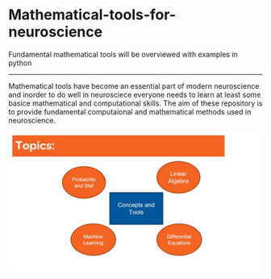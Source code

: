 # Mathematical-tools-for-neuroscience
Fundamental mathematical tools will be overviewed with examples in python
___

Mathematical tools have become an essential part of modern neuroscience and inorder to do well in neurosciece everyone needs to learn at least some basice mathematical and computational skills. 
The aim of these repository is to provide fundamental computaional and mathematical methods used in neuroscience. 

<cneter>
<img src = 'https://github.com/MiladQolami/Mathematical-tools-for-neuroscience/blob/main/Topics%20.jpg'>
</center>
